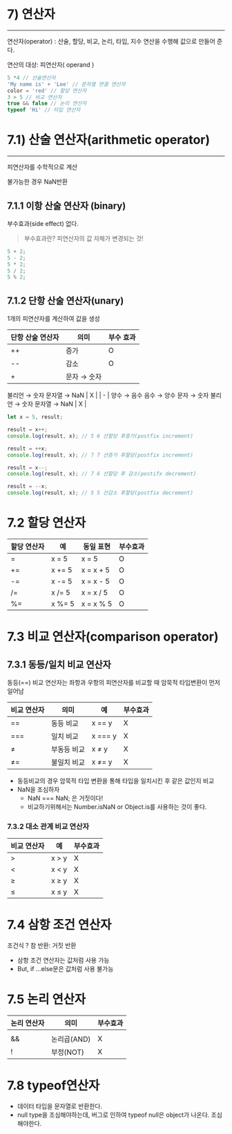# 7) 연산자

---

연산자(operator) : 산술, 할당, 비교, 논리, 타입, 지수 연산을 수행해 값으로 만들어 준다.

 연산의 대상: 피연산자( operand )

```jsx
5 *4 // 산술연산자
'My name is' + 'Lee' // 문자열 연결 연산자
color = 'red' // 할당 연산자
3 > 5 // 비교 연산자
true && false // 논리 연산자
typeof 'Hi' // 타입 연산자
```

# 7.1) 산술 연산자(arithmetic operator)

---

피연산자를 수학적으로 계산

불가능한 경우 NaN반환

## 7.1.1 이항 산술 연산자 (binary)

부수효과(side effect) 없다.

> 부수효과란?
피연산자의 값 자체가 변경되는 것!
> 

```jsx
5 + 2;
5 - 2;
5 * 2;
5 / 2;
5 % 2;
```

## 7.1.2 단항 산술 연산자(unary)

1개의 피연산자를 계산하여 값을 생성

| 단항 산술 연산자 | 의미 | 부수 효과 |
| --- | --- | --- |
| ++ | 증가 | O |
| -- | 감소 | O |
| + | 문자 → 숫자
불리언 → 숫자
문자열 → NaN | X |
| - | 양수 → 음수
음수 → 양수 
문자 → 숫자
불리언 → 숫자
문자열 → NaN | X |

```jsx
let x = 5, result;

result = x++;
console.log(result, x); // 5 6 선할당 후증가(postfix increment)

result = ++x;
console.log(result, x); // 7 7 선증가 후할당(postfix increment)

result = x--;
console.log(result, x); // 7 6 선할당 후 감소(postifx decrement)

result = --x;
console.log(result, x); // 5 5 선감소 후할당(postfix decrement)
```

# 7.2 할당 연산자

| 할당 연산자 | 예 | 동일 표현 | 부수효과 |
| --- | --- | --- | --- |
| = | x = 5 | x = 5 | O |
| += | x += 5 | x = x + 5 | O |
| -= | x -= 5 | x = x - 5 | O |
| /= | x /= 5 | x = x / 5 | O |
| %= | x %= 5 | x = x % 5 | O |

# 7.3 비교 연산자(comparison operator)

## 7.3.1 동등/일치 비교 연산자

동등(==) 비교 연산자는 좌항과 우항의 피연산자를 비교할 때 암묵적 타입변환이 먼저 일어남

| 비교 연산자 | 의미 | 예 | 부수효과 |
| --- | --- | --- | --- |
| == | 동등 비교 | x == y | X |
| === | 일치 비교 | x === y | X |
| ≠ | 부동등 비교 | x ≠ y | X |
| ≠= | 불일치 비교 | x ≠= y | X |
- 동등비교의 경우 암묵적 타입  변환을 통해 타입을 일치시킨 후 같은 값인지 비교
- NaN을 조심하자
    - NaN === NaN; 은 거짓이다!
    - 비교하기위해서는 Number.isNaN or Object.is를 사용하는 것이 좋다.

### 7.3.2 대소 관계 비교 연산자

| 비교 연산자 | 예 | 부수효과 |
| --- | --- | --- |
| > | x > y | X |
| < | x < y | X |
| ≥ | x ≥ y | X |
| ≤ | x ≤ y | X |

# 7.4 삼항 조건 연산자

조건식 ? 참 반환: 거짓 반환

- 삼항 조건 연산자는 값처럼 사용 가능
- But, if …else문은 값처럼 사용 불가능

# 7.5 논리 연산자

| 논리 연산자 | 의미 | 부수효과 |
| --- | --- | --- |
| || | 논리합(OR) | X |
| && | 논리곱(AND) | X |
| ! | 부정(NOT) | X |

# 7.8 typeof연산자

- 데이터 타입을 문자열로 반환한다.
- null type을 조심해야하는데, 버그로 인하여 typeof null은 object가 나온다. 조심해야한다.